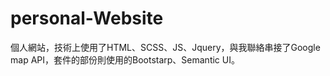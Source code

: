 # personal-Website

個人網站，技術上使用了HTML、SCSS、JS、Jquery，與我聯絡串接了Google map API，套件的部份則使用的Bootstarp、Semantic UI。
